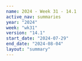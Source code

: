 ```yaml
---
name: 2024 - Week 31 - 14.1
active_nav: summaries
year: "2024"
week: "wk31"
version: "14.1"
start_date: "2024-07-29"
end_date: "2024-08-04"
layout: "summary"
---
```

